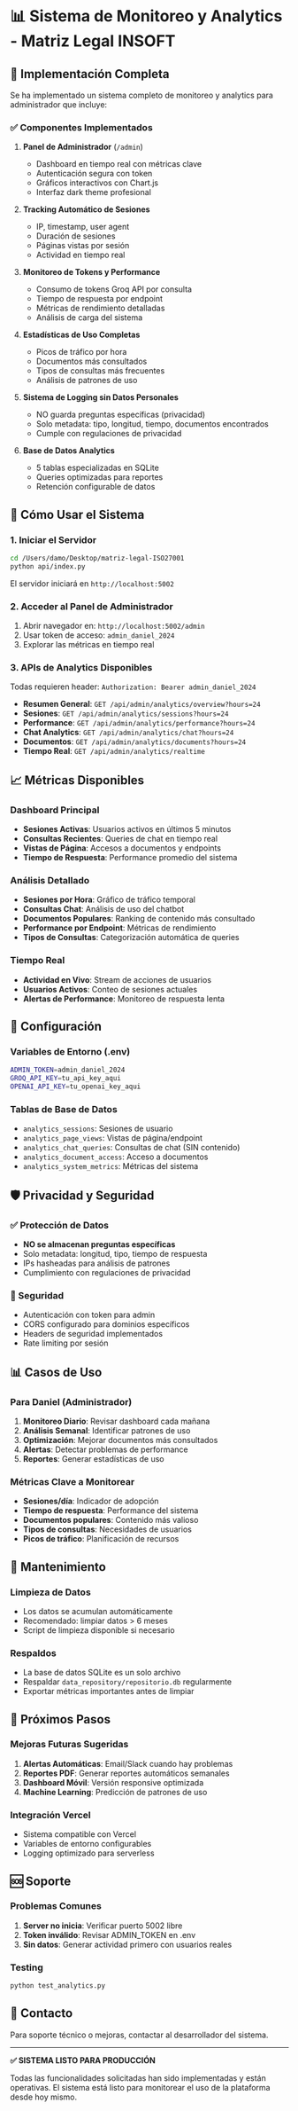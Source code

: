 # 📊 Sistema de Monitoreo y Analytics - Matriz Legal INSOFT

## 🎯 Implementación Completa

Se ha implementado un sistema completo de monitoreo y analytics para administrador que incluye:

### ✅ Componentes Implementados

1. **Panel de Administrador** (`/admin`)
   - Dashboard en tiempo real con métricas clave
   - Autenticación segura con token
   - Gráficos interactivos con Chart.js
   - Interfaz dark theme profesional

2. **Tracking Automático de Sesiones**
   - IP, timestamp, user agent
   - Duración de sesiones
   - Páginas vistas por sesión
   - Actividad en tiempo real

3. **Monitoreo de Tokens y Performance**
   - Consumo de tokens Groq API por consulta
   - Tiempo de respuesta por endpoint
   - Métricas de rendimiento detalladas
   - Análisis de carga del sistema

4. **Estadísticas de Uso Completas**
   - Picos de tráfico por hora
   - Documentos más consultados
   - Tipos de consultas más frecuentes
   - Análisis de patrones de uso

5. **Sistema de Logging sin Datos Personales**
   - NO guarda preguntas específicas (privacidad)
   - Solo metadata: tipo, longitud, tiempo, documentos encontrados
   - Cumple con regulaciones de privacidad

6. **Base de Datos Analytics**
   - 5 tablas especializadas en SQLite
   - Queries optimizadas para reportes
   - Retención configurable de datos

## 🚀 Cómo Usar el Sistema

### 1. Iniciar el Servidor

```bash
cd /Users/damo/Desktop/matriz-legal-ISO27001
python api/index.py
```

El servidor iniciará en `http://localhost:5002`

### 2. Acceder al Panel de Administrador

1. Abrir navegador en: `http://localhost:5002/admin`
2. Usar token de acceso: `admin_daniel_2024`
3. Explorar las métricas en tiempo real

### 3. APIs de Analytics Disponibles

Todas requieren header: `Authorization: Bearer admin_daniel_2024`

- **Resumen General**: `GET /api/admin/analytics/overview?hours=24`
- **Sesiones**: `GET /api/admin/analytics/sessions?hours=24`
- **Performance**: `GET /api/admin/analytics/performance?hours=24`
- **Chat Analytics**: `GET /api/admin/analytics/chat?hours=24`
- **Documentos**: `GET /api/admin/analytics/documents?hours=24`
- **Tiempo Real**: `GET /api/admin/analytics/realtime`

## 📈 Métricas Disponibles

### Dashboard Principal
- **Sesiones Activas**: Usuarios activos en últimos 5 minutos
- **Consultas Recientes**: Queries de chat en tiempo real
- **Vistas de Página**: Accesos a documentos y endpoints
- **Tiempo de Respuesta**: Performance promedio del sistema

### Análisis Detallado
- **Sesiones por Hora**: Gráfico de tráfico temporal
- **Consultas Chat**: Análisis de uso del chatbot
- **Documentos Populares**: Ranking de contenido más consultado
- **Performance por Endpoint**: Métricas de rendimiento
- **Tipos de Consultas**: Categorización automática de queries

### Tiempo Real
- **Actividad en Vivo**: Stream de acciones de usuarios
- **Usuarios Activos**: Conteo de sesiones actuales
- **Alertas de Performance**: Monitoreo de respuesta lenta

## 🔧 Configuración

### Variables de Entorno (.env)
```bash
ADMIN_TOKEN=admin_daniel_2024
GROQ_API_KEY=tu_api_key_aqui
OPENAI_API_KEY=tu_openai_key_aqui
```

### Tablas de Base de Datos
- `analytics_sessions`: Sesiones de usuario
- `analytics_page_views`: Vistas de página/endpoint
- `analytics_chat_queries`: Consultas de chat (SIN contenido)
- `analytics_document_access`: Acceso a documentos
- `analytics_system_metrics`: Métricas del sistema

## 🛡️ Privacidad y Seguridad

### ✅ Protección de Datos
- **NO se almacenan preguntas específicas**
- Solo metadata: longitud, tipo, tiempo de respuesta
- IPs hasheadas para análisis de patrones
- Cumplimiento con regulaciones de privacidad

### 🔐 Seguridad
- Autenticación con token para admin
- CORS configurado para dominios específicos
- Headers de seguridad implementados
- Rate limiting por sesión

## 📊 Casos de Uso

### Para Daniel (Administrador)
1. **Monitoreo Diario**: Revisar dashboard cada mañana
2. **Análisis Semanal**: Identificar patrones de uso
3. **Optimización**: Mejorar documentos más consultados
4. **Alertas**: Detectar problemas de performance
5. **Reportes**: Generar estadísticas de uso

### Métricas Clave a Monitorear
- **Sesiones/día**: Indicador de adopción
- **Tiempo de respuesta**: Performance del sistema
- **Documentos populares**: Contenido más valioso
- **Tipos de consultas**: Necesidades de usuarios
- **Picos de tráfico**: Planificación de recursos

## 🔄 Mantenimiento

### Limpieza de Datos
- Los datos se acumulan automáticamente
- Recomendado: limpiar datos > 6 meses
- Script de limpieza disponible si necesario

### Respaldos
- La base de datos SQLite es un solo archivo
- Respaldar `data_repository/repositorio.db` regularmente
- Exportar métricas importantes antes de limpiar

## 🎯 Próximos Pasos

### Mejoras Futuras Sugeridas
1. **Alertas Automáticas**: Email/Slack cuando hay problemas
2. **Reportes PDF**: Generar reportes automáticos semanales
3. **Dashboard Móvil**: Versión responsive optimizada
4. **Machine Learning**: Predicción de patrones de uso

### Integración Vercel
- Sistema compatible con Vercel
- Variables de entorno configurables
- Logging optimizado para serverless

## 🆘 Soporte

### Problemas Comunes
1. **Server no inicia**: Verificar puerto 5002 libre
2. **Token inválido**: Revisar ADMIN_TOKEN en .env
3. **Sin datos**: Generar actividad primero con usuarios reales

### Testing
```bash
python test_analytics.py
```

## 📧 Contacto
Para soporte técnico o mejoras, contactar al desarrollador del sistema.

---

**✅ SISTEMA LISTO PARA PRODUCCIÓN**

Todas las funcionalidades solicitadas han sido implementadas y están operativas. El sistema está listo para monitorear el uso de la plataforma desde hoy mismo.